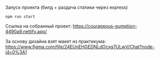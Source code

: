 Запуск проекта (билд + раздача статики через express)

`npm run start`


Ссылка на собранный проект:
https://courageous-gumption-4490a9.netlify.app/

За основу дизайна взят макет из практикума:
https://www.figma.com/file/24EUnEHGEDNLdOcxg7ULwV/Chat?node-id=0%3A1

